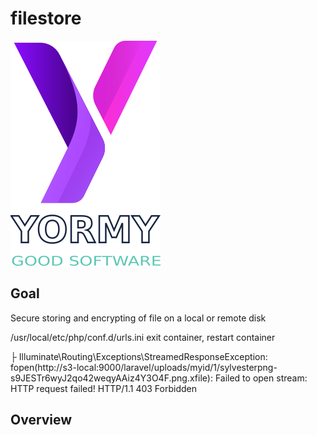 # filestore
![Guideines](../../public/yormy.png)

## Goal
Secure storing and encrypting of file on a local or remote disk

/usr/local/etc/php/conf.d/urls.ini
exit container, restart container

├ Illuminate\Routing\Exceptions\StreamedResponseException: fopen(http://s3-local:9000/laravel/uploads/myid/1/sylvesterpng-s9JESTr6wyJ2qo42weqyAAiz4Y3O4F.png.xfile): Failed to open stream: HTTP request failed! HTTP/1.1 403 Forbidden

## Overview

